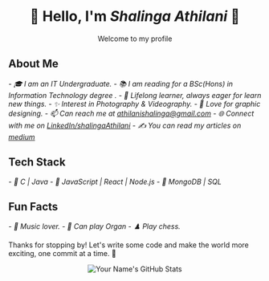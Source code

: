 ### <h1 align="center">👋 Hello, I'm <i>Shalinga Athilani</i> 💫</h1>

<p align="center"><b></b>Welcome to my profile </b></p>

<h2>About Me</h2>

<i> - 🎓 I am an IT Undergraduate. </i>
<i> - 📚 I am reading for a BSc(Hons) in Information Technology degree .</i>
<i> - 🌱 Lifelong learner, always eager for learn new things.</i>
<i> - ✨ Interest in Photography & Videography. </i>
<i> - 🔮 Love for graphic designing.</i>
<i> - 📫 Can reach me at athilanishalinga@gmail.com</i>
<i> - 🌐 Connect with me on <a href = "www.linkedin.com/in/athilani-shalinga-a634ab254">LinkedIn/shalingaAthilani</a></i>
<i> - ✍️ You can read my articles on <a href = "https://medium.com/@athilanishalinga">medium</a></i>

<h2>Tech Stack</h2>

<i> - 🧩 C | Java</i>
<i> - 🌟 JavaScript | React | Node.js</i>
<i> - 💾 MongoDB | SQL</i>

<h2>Fun Facts</h2>

<i> - 🎵 Music lover.</i>
<i> - 🎹 Can play Organ</i>
<i> - ♟️ Play chess.</i>


Thanks for stopping by! Let's write some code and make the world more exciting, one commit at a time. 🌟

<p align="center">
  <img src="https://github-readme-stats.vercel.app/api?username=yourusername&show_icons=true" alt="Your Name's GitHub Stats">
</p>


<!--
**thilaniShalinga/thilaniShalinga** is a ✨ _special_ ✨ repository because its `README.md` (this file) appears on your GitHub profile.

Here are some ideas to get you started:

- 🔭 I’m currently working on ...
- 🌱 I’m currently learning ...
- 👯 I’m looking to collaborate on ...
- 🤔 I’m looking for help with ...
- 💬 Ask me about ...
- 📫 How to reach me: ...
- 😄 Pronouns: ...
- ⚡ Fun fact: ...
-->
